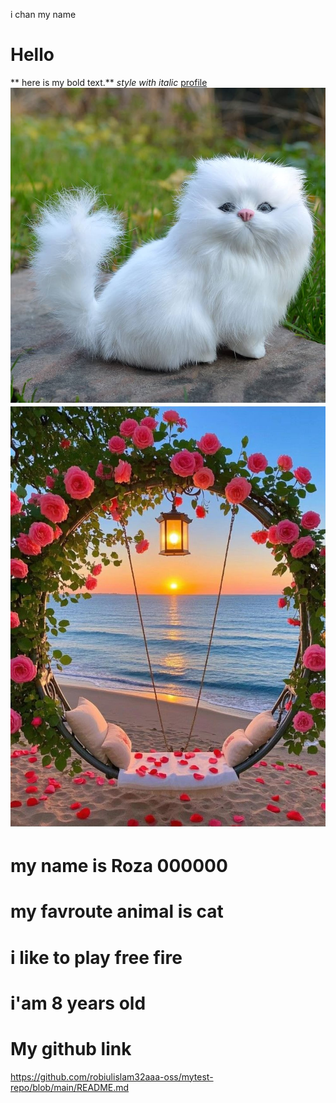 
i chan my name
# Hello
** here is my bold text.**
*style with italic*
[profile](https://github.com/robiulislam32aaa-oss/mytest-repo)
![My photo](cat.jpg)
![My photo](pic.jpeg)
# my name is Roza 000000
# my favroute animal is cat
# i like to play free fire 
# i'am 8 years old


# My github link 

https://github.com/robiulislam32aaa-oss/mytest-repo/blob/main/README.md
